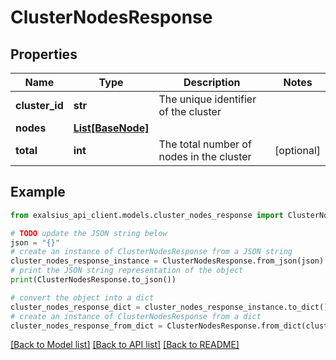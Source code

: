 # ClusterNodesResponse


## Properties

Name | Type | Description | Notes
------------ | ------------- | ------------- | -------------
**cluster_id** | **str** | The unique identifier of the cluster | 
**nodes** | [**List[BaseNode]**](BaseNode.md) |  | 
**total** | **int** | The total number of nodes in the cluster | [optional] 

## Example

```python
from exalsius_api_client.models.cluster_nodes_response import ClusterNodesResponse

# TODO update the JSON string below
json = "{}"
# create an instance of ClusterNodesResponse from a JSON string
cluster_nodes_response_instance = ClusterNodesResponse.from_json(json)
# print the JSON string representation of the object
print(ClusterNodesResponse.to_json())

# convert the object into a dict
cluster_nodes_response_dict = cluster_nodes_response_instance.to_dict()
# create an instance of ClusterNodesResponse from a dict
cluster_nodes_response_from_dict = ClusterNodesResponse.from_dict(cluster_nodes_response_dict)
```
[[Back to Model list]](../README.md#documentation-for-models) [[Back to API list]](../README.md#documentation-for-api-endpoints) [[Back to README]](../README.md)


